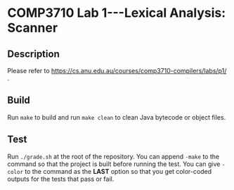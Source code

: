 # COMP3710 Lab 1---Lexical Analysis: Scanner

## Description

Please refer to https://cs.anu.edu.au/courses/comp3710-compilers/labs/p1/ .

## Build

Run `make` to build and run `make clean` to clean Java bytecode or
object files.

## Test

Run `./grade.sh` at the root of the repository.  You can append
`-make` to the command so that the project is built before running the
test.  You can give `-color` to the command as the **LAST** option so
that you get color-coded outputs for the tests that pass or fail.
